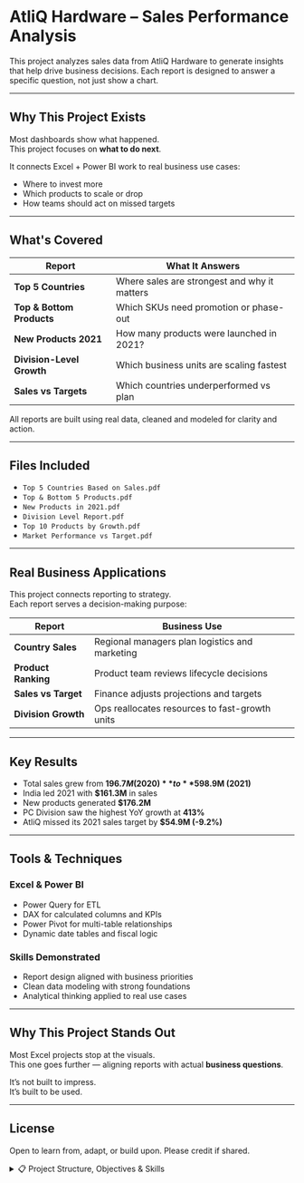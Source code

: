 
# AtliQ Hardware – Sales Performance Analysis

This project analyzes sales data from AtliQ Hardware to generate insights that help drive business decisions. Each report is designed to answer a specific question, not just show a chart.

---

## Why This Project Exists

Most dashboards show what happened.  
This project focuses on **what to do next**.

It connects Excel + Power BI work to real business use cases:
- Where to invest more
- Which products to scale or drop
- How teams should act on missed targets

---

## What's Covered

| Report | What It Answers |
|--------|------------------|
| **Top 5 Countries** | Where sales are strongest and why it matters |
| **Top & Bottom Products** | Which SKUs need promotion or phase-out |
| **New Products 2021** | How many products were launched in 2021? |
| **Division-Level Growth** | Which business units are scaling fastest |
| **Sales vs Targets** | Which countries underperformed vs plan |

All reports are built using real data, cleaned and modeled for clarity and action.

---

## Files Included

- `Top 5 Countries Based on Sales.pdf`  
- `Top & Bottom 5 Products.pdf`  
- `New Products in 2021.pdf`  
- `Division Level Report.pdf`  
- `Top 10 Products by Growth.pdf`  
- `Market Performance vs Target.pdf`

---

## Real Business Applications

This project connects reporting to strategy.  
Each report serves a decision-making purpose:

| Report | Business Use |
|--------|--------------|
| **Country Sales** | Regional managers plan logistics and marketing |
| **Product Ranking** | Product team reviews lifecycle decisions |
| **Sales vs Target** | Finance adjusts projections and targets |
| **Division Growth** | Ops reallocates resources to fast-growth units |

---

## Key Results

- Total sales grew from **$196.7M (2020)** to **$598.9M (2021)**
- India led 2021 with **$161.3M** in sales
- New products generated **$176.2M**
- PC Division saw the highest YoY growth at **413%**
- AtliQ missed its 2021 sales target by **$54.9M (-9.2%)**

---

## Tools & Techniques

### Excel & Power BI
- Power Query for ETL
- DAX for calculated columns and KPIs
- Power Pivot for multi-table relationships
- Dynamic date tables and fiscal logic

### Skills Demonstrated
- Report design aligned with business priorities
- Clean data modeling with strong foundations
- Analytical thinking applied to real use cases

---

## Why This Project Stands Out

Most Excel projects stop at the visuals.  
This one goes further — aligning reports with actual **business questions**.

It’s not built to impress.  
It’s built to be used.

---

## License

Open to learn from, adapt, or build upon. Please credit if shared.


<details>
<summary>📋 Project Structure, Objectives & Skills</summary>

---

### Sales Report

**Project Objectives:**
- Create a Customer Performance Report  
- Compare Market Performance vs Sales Targets  

**Purpose:**  
Help businesses monitor and evaluate sales activities.

**Why it Matters:**  
Identify sales patterns and track KPIs.

**Business Use:**  
- Determine customer discounts  
- Support negotiations  
- Identify expansion opportunities

---

### Technical Skills Demonstrated

- ETL process using Power Query  
- Generating dynamic date tables  
- Data modeling in Power Pivot  
- Merging external datasets into the model  
- DAX for calculated columns and KPIs  

---

### Soft Skills Applied

- Deep understanding of sales reports  
- Empathetic report design for business users  
- Optimization and fine-tuning of reporting logic  
- Systematic, structured approach to report building  

</details>

